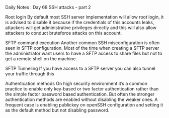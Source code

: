 Daily Notes : Day 68
SSH attacks - part 2

Root login
By default most SSH server implementation will allow root login, it is advised to disable it because if the credentials of this accounts leaks, attackers will get administrative privileges directly and this will also allow attackers to conduct bruteforce attacks on this account.

SFTP command execution
Another common SSH misconfiguration is often seen in SFTP configuration. Most of the time when creating a SFTP server the administrator want users to have a SFTP access to share files but not to get a remote shell on the machine.

SFTP Tunneling
If you have access to a SFTP server you can also tunnel your traffic through this

Authentication methods
On high security environment it’s a common practice to enable only key-based or two factor authentication rather than the simple factor password based authentication. But often the stronger authentication methods are enabled without disabling the weaker ones. A frequent case is enabling publickey on openSSH configuration and setting it as the default method but not disabling password.